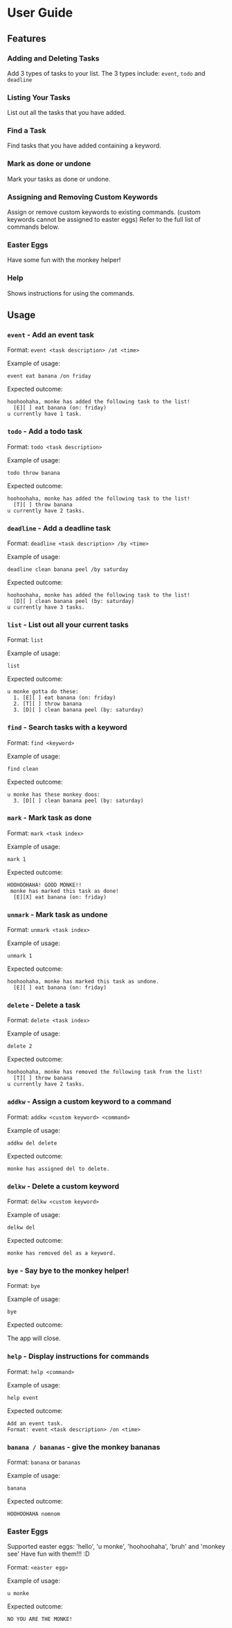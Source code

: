 # User Guide

## Features 

### Adding and Deleting Tasks

Add 3 types of tasks to your list.
The 3 types include: `event`, `todo` and `deadline`


### Listing Your Tasks

List out all the tasks that you have added.


### Find a Task

Find tasks that you have added containing a keyword.


### Mark as done or undone

Mark your tasks as done or undone.


### Assigning and Removing Custom Keywords

Assign or remove custom keywords to existing commands. (custom keywords cannot be assigned to easter eggs)
Refer to the full list of commands below.


### Easter Eggs

Have some fun with the monkey helper!


### Help

Shows instructions for using the commands.



## Usage

### `event` - Add an event task

Format: `event <task description> /at <time>`

Example of usage: 

`event eat banana /on friday`

Expected outcome:

```
hoohoohaha, monke has added the following task to the list!
  [E][ ] eat banana (on: friday)
u currently have 1 task.
```

### `todo` - Add a todo task

Format: `todo <task description>`

Example of usage: 

`todo throw banana`

Expected outcome:

```
hoohoohaha, monke has added the following task to the list!
  [T][ ] throw banana
u currently have 2 tasks.
```

### `deadline` - Add a deadline task

Format: `deadline <task description> /by <time>`

Example of usage: 

`deadline clean banana peel /by saturday`

Expected outcome:

```
hoohoohaha, monke has added the following task to the list!
  [D][ ] clean banana peel (by: saturday)
u currently have 3 tasks.
```

### `list` - List out all your current tasks

Format: `list`

Example of usage: 

`list`

Expected outcome:

```
u monke gotta do these:
  1. [E][ ] eat banana (on: friday)
  2. [T][ ] throw banana
  3. [D][ ] clean banana peel (by: saturday)
```

### `find` - Search tasks with a keyword

Format: `find <keyword>`

Example of usage: 

`find clean`

Expected outcome:

```
u monke has these monkey doos:
  3. [D][ ] clean banana peel (by: saturday)
```

### `mark` - Mark task as done

Format: `mark <task index>`

Example of usage: 

`mark 1`

Expected outcome:

```
HOOHOOHAHA! GOOD MONKE!!
 monke has marked this task as done!
  [E][X] eat banana (on: friday)
```

### `unmark` - Mark task as undone

Format: `unmark <task index>`

Example of usage: 

`unmark 1`

Expected outcome:

```
hoohoohaha, monke has marked this task as undone.
  [E][ ] eat banana (on: friday)
```

### `delete` - Delete a task

Format: `delete <task index>`

Example of usage: 

`delete 2`

Expected outcome:

```
hoohoohaha, monke has removed the following task from the list!
  [T][ ] throw banana
u currently have 2 tasks.
```

### `addkw` - Assign a custom keyword to a command

Format: `addkw <custom keyword> <command>`

Example of usage: 

`addkw del delete`

Expected outcome:

```
monke has assigned del to delete.
```

### `delkw` - Delete a custom keyword

Format: `delkw <custom keyword>`

Example of usage: 

`delkw del`

Expected outcome:

```
monke has removed del as a keyword.
```

### `bye` - Say bye to the monkey helper!

Format: `bye`

Example of usage: 

`bye`

Expected outcome:

The app will close.

### `help` - Display instructions for commands

Format: `help <command>`

Example of usage: 

`help event`

Expected outcome:

```
Add an event task.
Format: event <task description> /on <time>
```

### `banana / bananas` - give the monkey bananas

Format: `banana` or `bananas`

Example of usage: 

`banana`

Expected outcome:

```
HOOHOOHAHA nomnom
```

### Easter Eggs

Supported easter eggs: 'hello', 'u monke', 'hoohoohaha', 'bruh' and 'monkey see'
Have fun with them!!! :D

Format: `<easter egg>`

Example of usage: 

`u monke`

Expected outcome:

```
NO YOU ARE THE MONKE!
```
